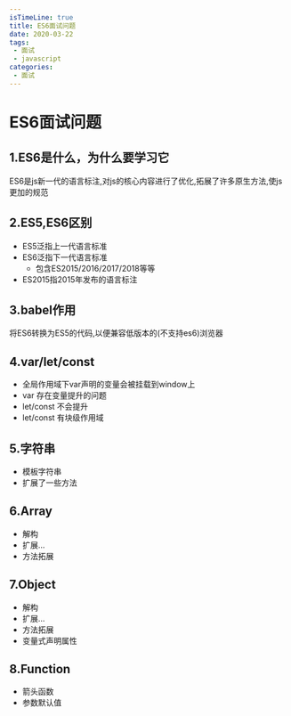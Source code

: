 ```yaml
---
isTimeLine: true
title: ES6面试问题
date: 2020-03-22
tags:
 - 面试
 - javascript
categories:
 - 面试
---
```

# ES6面试问题

## 1.ES6是什么，为什么要学习它
ES6是js新一代的语言标注,对js的核心内容进行了优化,拓展了许多原生方法,使js更加的规范

## 2.ES5,ES6区别
* ES5泛指上一代语言标准
* ES6泛指下一代语言标准
  * 包含ES2015/2016/2017/2018等等
* ES2015指2015年发布的语言标注

## 3.babel作用
将ES6转换为ES5的代码,以便兼容低版本的(不支持es6)浏览器

## 4.var/let/const
* 全局作用域下var声明的变量会被挂载到window上
* var 存在变量提升的问题
* let/const 不会提升
* let/const 有块级作用域

## 5.字符串
* 模板字符串
* 扩展了一些方法

## 6.Array
* 解构
* 扩展...
* 方法拓展

## 7.Object
* 解构
* 扩展...
* 方法拓展
* 变量式声明属性

## 8.Function
* 箭头函数
* 参数默认值

<comment/>
<tongji/>